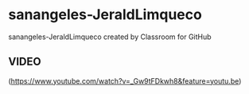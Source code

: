 # sanangeles-JeraldLimqueco
sanangeles-JeraldLimqueco created by Classroom for GitHub


VIDEO
-------------
(https://www.youtube.com/watch?v=_Gw9tFDkwh8&feature=youtu.be)
